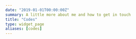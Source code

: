 ```yaml
---
date: "2019-01-01T00:00:00Z"
summary: A little more about me and how to get in touch
title: "Codes"
type: widget_page
aliases: [codes]
---
```


